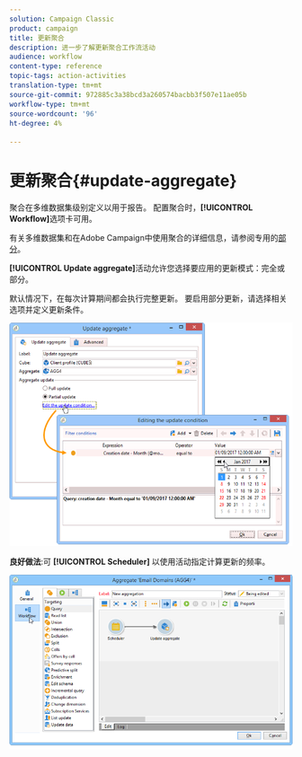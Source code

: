 ```yaml
---
solution: Campaign Classic
product: campaign
title: 更新聚合
description: 进一步了解更新聚合工作流活动
audience: workflow
content-type: reference
topic-tags: action-activities
translation-type: tm+mt
source-git-commit: 972885c3a38bcd3a260574bacbb3f507e11ae05b
workflow-type: tm+mt
source-wordcount: '96'
ht-degree: 4%

---
```



# 更新聚合{#update-aggregate}

聚合在多维数据集级别定义以用于报告。 配置聚合时，**[!UICONTROL Workflow]**&#x200B;选项卡可用。

有关多维数据集和在Adobe Campaign中使用聚合的详细信息，请参阅专用的[部分](../../reporting/using/concepts-and-methodology.md#calculating-and-using-aggregates)。

**[!UICONTROL Update aggregate]**&#x200B;活动允许您选择要应用的更新模式：完全或部分。

默认情况下，在每次计算期间都会执行完整更新。 要启用部分更新，请选择相关选项并定义更新条件。

![](assets/s_advuser_cube_agregate_05.png)

**良好做法**:可 **[!UICONTROL Scheduler]** 以使用活动指定计算更新的频率。

![](assets/s_advuser_cube_agregate_04.png)

